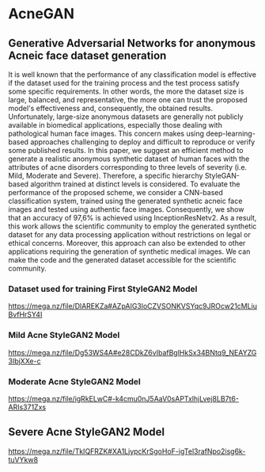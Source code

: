 # AcneGAN
## Generative Adversarial Networks for anonymous Acneic face dataset generation

It is well known that the performance of any classification model is effective if the dataset used for the training process and the test process satisfy some specific requirements. In other words, the more the dataset size is large, balanced, and representative, the more one can trust the proposed model's effectiveness and, consequently, the obtained results. Unfortunately, large-size anonymous datasets are generally not publicly available in biomedical applications, especially those dealing with pathological human face images. This concern makes using deep-learning-based approaches challenging to deploy and difficult to reproduce or verify some published results. In this paper, we suggest an efficient method to generate a realistic anonymous synthetic dataset of human faces with the attributes of acne disorders corresponding to three levels of severity (i.e. Mild, Moderate and Severe). Therefore, a specific hierarchy StyleGAN-based algorithm trained at distinct levels is considered. To evaluate the performance of the proposed scheme, we consider a CNN-based classification system, trained using the generated synthetic acneic face images and tested using authentic face images. Consequently, we show that an accuracy of 97,6\% is achieved using InceptionResNetv2.
As a result, this work allows the scientific community to employ the generated synthetic dataset for any data processing application without restrictions on legal or ethical concerns. Moreover, this approach can also be extended to other applications requiring the generation of synthetic medical images. We can make the code and the generated dataset accessible for the scientific community.



### Dataset used for training First StyleGAN2 Model
https://mega.nz/file/DlAREKZa#AZpAIG3loCZVSONKVSYqc9JROcw21cMLiuBvfHrSY4I

### Mild Acne StyleGAN2 Model
https://mega.nz/file/Dg53WS4A#e28CDkZ6vIbafBglHkSx34BNtq9_NEAYZG3IbjXXe-c

### Moderate Acne StyleGAN2 Model
https://mega.nz/file/igRkELwC#-k4cmu0nJ5AaV0sAPTxlhjLvej8LB7t6-ARIs371Zxs

## Severe Acne StyleGAN2 Model
https://mega.nz/file/TkIQFRZK#XA1LjypcKrSgoHoF-igTel3rafNpo2isg6k-tuVYkw8

